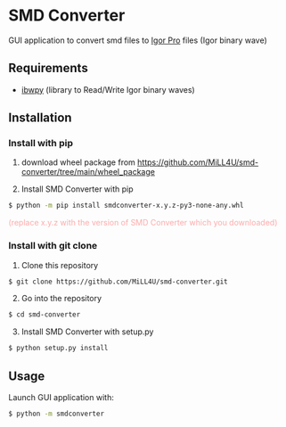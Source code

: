 # SMD Converter
GUI application to convert smd files to [Igor Pro](https://www.wavemetrics.com/) files (Igor binary wave)

## Requirements
- [ibwpy](https://github.com/MiLL4U/ibwpy) (library to Read/Write Igor binary waves)

## Installation
### Install with pip
1. download wheel package from https://github.com/MiLL4U/smd-converter/tree/main/wheel_package

2. Install SMD Converter with pip
```bash
$ python -m pip install smdconverter-x.y.z-py3-none-any.whl
```
<span style="color: #FFAAAA">(replace x.y.z with the version of SMD Converter which you downloaded)</span>

### Install with git clone
1. Clone this repository

```bash
$ git clone https://github.com/MiLL4U/smd-converter.git
```

2. Go into the repository

```bash
$ cd smd-converter
```

3. Install SMD Converter with setup.py

```bash
$ python setup.py install
```

## Usage
Launch GUI application with:
```bash
$ python -m smdconverter
```

